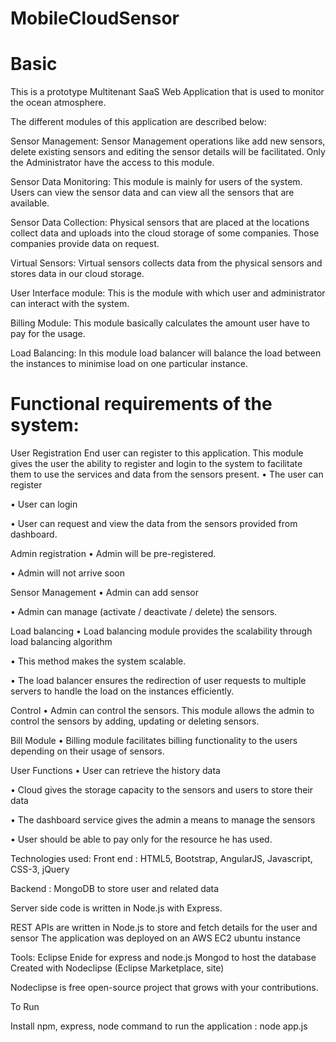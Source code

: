 # MobileCloudSensor

# Basic

This is a prototype Multitenant SaaS Web Application that is used to monitor the ocean atmosphere. 

The different modules of this application are described below:

Sensor Management: Sensor Management operations like add new sensors, delete existing sensors and editing the sensor details will be facilitated. Only the Administrator have the access to this module.

Sensor Data Monitoring: This module is mainly for users of the system. Users can view the sensor data and can view all the sensors that are available.

Sensor Data Collection: Physical sensors that are placed at the locations collect data and uploads into the cloud storage of some companies. Those companies provide data on request.

Virtual Sensors: Virtual sensors collects data from the physical sensors and stores data in our cloud storage.

User Interface module:  This is the module with which user and administrator can interact with the system.

Billing Module: This module basically calculates the amount user have to pay for the usage.

Load Balancing: In this module load balancer will balance the load between the instances to minimise load on one particular instance.

# Functional requirements of the system:

User Registration
End user can register to this application. This module gives the user the ability to register and login to the system to facilitate them to use  the services and data from the sensors present. 
•	The user can register 

•	User can login 

•	User can request and view the data from the sensors provided from dashboard. 

Admin registration
•	Admin will be pre-registered.

• Admin will not arrive soon

Sensor Management
•	Admin can add sensor 

•	Admin can manage (activate / deactivate / delete) the sensors. 

Load balancing 
•	Load balancing module provides the scalability through load balancing algorithm

•	This method makes the system scalable.

•	The load balancer ensures the redirection of user requests to multiple servers to handle the load on the instances efficiently.

Control
• Admin can control the sensors. This module allows the admin to control the sensors by adding, updating or deleting sensors.

Bill Module
• Billing module facilitates billing functionality to the users depending on their usage of sensors.

User Functions
• User can retrieve the history data

• Cloud gives the storage capacity to the sensors and users to store their data

• The dashboard service gives the admin a means to manage the sensors

• User should be able to pay only for the resource he has used.

Technologies used:
Front end : HTML5, Bootstrap, AngularJS, Javascript, CSS-3, jQuery

Backend : MongoDB to store user and related data

Server side code is written in Node.js with Express.

REST APIs are written in Node.js to store and fetch details for the user and sensor
The application was deployed on an AWS EC2 ubuntu instance

Tools:
Eclipse Enide for express and node.js
Mongod to host the database
Created with Nodeclipse (Eclipse Marketplace, site)

Nodeclipse is free open-source project that grows with your contributions.

To Run

Install npm, express, node
command to run the application : node app.js
